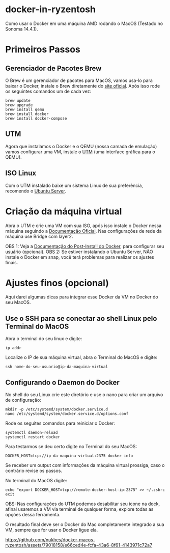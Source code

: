 # docker-in-ryzentosh
Como usar o Docker em uma máquina AMD rodando o MacOS (Testado no Sonoma 14.4.1).

# Primeiros Passos

## Gerenciador de Pacotes Brew
O Brew é um gerenciador de pacotes para MacOS, vamos usa-lo para baixar o Docker, instale o Brew diretamente do [site oficial](https://brew.sh/).
Após isso rode os seguintes comandos um de cada vez:

```
brew update
brew upgrade
brew install qemu
brew install docker
brew install docker-compose
```

## UTM
Agora que instalamos o Docker e o QEMU (nossa camada de emulação) vamos configurar uma VM, instale o [UTM](https://mac.getutm.app/) (uma interface gráfica para o QEMU).

## ISO Linux
Com o UTM instalado baixe um sistema Linux de sua preferência, recomendo o [Ubuntu Server](https://ubuntu.com/download/server).

# Criação da máquina virtual
Abra o UTM e crie uma VM com sua ISO, após isso instale o Docker nessa máquina seguindo a [Documentação Oficial](https://docs.docker.com/desktop/install/linux-install/).
Nas configurações de rede da máquina use Bridge com layer2.


OBS 1: Veja a [Documentação do Post-Install do Docker](https://docs.docker.com/engine/install/linux-postinstall/), para configurar seu usuário (opcional).
OBS 2: Se estiver instalando o Ubuntu Server, NÃO instale o Docker em snap, você terá problemas para realizar os ajustes finais.

# Ajustes finos (opcional)
Aqui darei algumas dicas para integrar esse Docker da VM no Docker do seu MacOS.

## Use o SSH para se conectar ao shell Linux pelo Terminal do MacOS
Abra o terminal do seu linux e digite:

```
ip addr
```

Localize o IP de sua máquina virtual, abra o Terminal do MacOS e digite:

```
ssh nome-do-seu-usuario@ip-da-maquina-virtual
```

## Configurando o Daemon do Docker
No shell do seu Linux crie este diretório e use o nano para criar um arquivo de configuração:

```
mkdir -p /etc/systemd/system/docker.service.d
nano /etc/systemd/system/docker.service.d/options.conf
```

Rode os seguites comandos para reiniciar o Docker:

```
systemctl daemon-reload
systemctl restart docker
```

Para testarmos se deu certo digite no Terminal do seu MacOS:

```
DOCKER_HOST=tcp://ip-da-maquina-virtual:2375 docker info
```

Se receber um output com informações da máquina virtual prossiga, caso o contrário revise os passos.

No terminal do MacOS digite: 

```
echo "export DOCKER_HOST=tcp://remote-docker-host-ip:2375" >> ~/.zshrc
exit
```

OBS: Nas configurações do UTM podemos desabilitar seu icone na dock, afinal usaremos a VM via terminal de qualquer forma, explore todas as opções dessa ferramenta.

O resultado final deve ser o Docker do Mac completamente integrado a sua VM, sempre que for usar o Docker ligue ela.

https://github.com/nukhes/docker-macos-ryzentosh/assets/79018158/e66ced4e-fcfa-43a6-8f61-4143971c72a7



